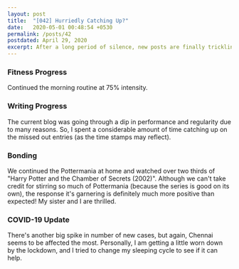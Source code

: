 ```yaml
---
layout: post
title:  "[042] Hurriedly Catching Up?"
date:   2020-05-01 00:48:54 +0530
permalink: /posts/42
postdated: April 29, 2020
excerpt: After a long period of silence, new posts are finally trickling in.
---
```


### Fitness Progress
Continued the morning routine at 75% intensity.

### Writing Progress
The current blog was going through a dip in performance and regularity due to many reasons. So, I spent a considerable amount of time catching up on the missed out entries (as the time stamps may reflect).

### Bonding
We continued the Pottermania at home and watched over two thirds of "Harry Potter and the Chamber of Secrets (2002)". Although we can't take credit for stirring so much of Pottermania (because the series is good on its own), the response it's garnering is definitely much more positive than expected! My sister and I are thrilled.

### COVID-19 Update
There's another big spike in number of new cases, but again, Chennai seems to be affected the most. Personally, I am getting a little worn down by the lockdown, and I tried to change my sleeping cycle to see if it can help.
